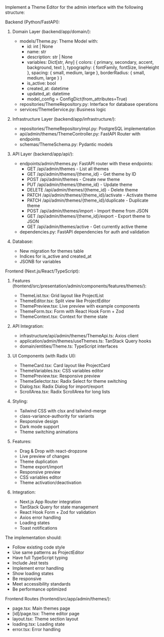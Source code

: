 Implement a Theme Editor for the admin interface with the following structure:

Backend (Python/FastAPI):
1. Domain Layer (backend/app/domain/):
   - models/Theme.py: Theme Model with:
     * id: int | None
     * name: str
     * description: str | None
     * variables: Dict[str, Any] {
         colors: { primary, secondary, accent, background, text },
         typography: { fontFamily, fontSize, lineHeight },
         spacing: { small, medium, large },
         borderRadius: { small, medium, large }
       }
     * is_active: bool
     * created_at: datetime
     * updated_at: datetime
     * model_config = ConfigDict(from_attributes=True)
   - repositories/ThemeRepository.py: Interface for database operations
   - services/ThemeService.py: Business logic

2. Infrastructure Layer (backend/app/infrastructure/):
   - repositories/ThemeRepositoryImpl.py: PostgreSQL implementation
   - api/admin/themes/ThemeController.py: FastAPI Router with endpoints
   - schemas/ThemeSchema.py: Pydantic models

3. API Layer (backend/app/api/):
   - endpoints/admin/themes.py: FastAPI router with these endpoints:
     * GET /api/admin/themes - List all themes
     * GET /api/admin/themes/{theme_id} - Get theme by ID
     * POST /api/admin/themes - Create new theme
     * PUT /api/admin/themes/{theme_id} - Update theme
     * DELETE /api/admin/themes/{theme_id} - Delete theme
     * PATCH /api/admin/themes/{theme_id}/activate - Activate theme
     * PATCH /api/admin/themes/{theme_id}/duplicate - Duplicate theme
     * POST /api/admin/themes/import - Import theme from JSON
     * GET /api/admin/themes/{theme_id}/export - Export theme to JSON
     * GET /api/admin/themes/active - Get currently active theme
   - dependencies.py: FastAPI dependencies for auth and validation

4. Database:
   - New migration for themes table
   - Indices for is_active and created_at
   - JSONB for variables

Frontend (Next.js/React/TypeScript):
1. Features (frontend/src/presentation/admin/components/features/themes/):
   - ThemeList.tsx: Grid layout like ProjectList
   - ThemeEditor.tsx: Split view like ProjectEditor
   - ThemePreview.tsx: Live preview with example components
   - ThemeForm.tsx: Form with React Hook Form + Zod
   - ThemeContext.tsx: Context for theme state

2. API Integration:
   - infrastructure/api/admin/themes/ThemeApi.ts: Axios client
   - application/admin/themes/useThemes.ts: TanStack Query hooks
   - domain/entities/Theme.ts: TypeScript interfaces

3. UI Components (with Radix UI):
   - ThemeCard.tsx: Card layout like ProjectCard
   - ThemeVariables.tsx: CSS variables editor
   - ThemePreview.tsx: Responsive preview
   - ThemeSelector.tsx: Radix Select for theme switching
   - Dialog.tsx: Radix Dialog for import/export
   - ScrollArea.tsx: Radix ScrollArea for long lists

4. Styling:
   - Tailwind CSS with clsx and tailwind-merge
   - class-variance-authority for variants
   - Responsive design
   - Dark mode support
   - Theme switching animations

5. Features:
   - Drag & Drop with react-dropzone
   - Live preview of changes
   - Theme duplication
   - Theme export/import
   - Responsive preview
   - CSS variables editor
   - Theme activation/deactivation

6. Integration:
   - Next.js App Router integration
   - TanStack Query for state management
   - React Hook Form + Zod for validation
   - Axios error handling
   - Loading states
   - Toast notifications

The implementation should:
- Follow existing code style
- Use same patterns as ProjectEditor
- Have full TypeScript typing
- Include Jest tests
- Implement error handling
- Show loading states
- Be responsive
- Meet accessibility standards
- Be performance optimized

Frontend Routes (frontend/src/app/admin/themes/):
- page.tsx: Main themes page
- [id]/page.tsx: Theme editor page
- layout.tsx: Theme section layout
- loading.tsx: Loading state
- error.tsx: Error handling